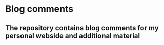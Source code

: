 # Blog comments
## The repository contains blog comments for my personal webside and additional material
